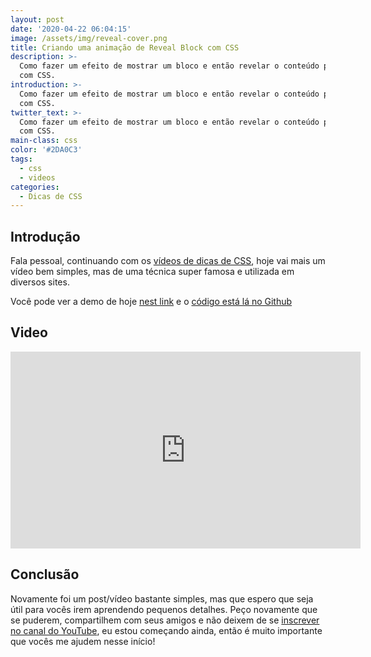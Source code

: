 ```yaml
---
layout: post
date: '2020-04-22 06:04:15'
image: /assets/img/reveal-cover.png
title: Criando uma animação de Reveal Block com CSS
description: >-
  Como fazer um efeito de mostrar um bloco e então revelar o conteúdo por trás
  com CSS.
introduction: >-
  Como fazer um efeito de mostrar um bloco e então revelar o conteúdo por trás
  com CSS.
twitter_text: >-
  Como fazer um efeito de mostrar um bloco e então revelar o conteúdo por trás
  com CSS.
main-class: css
color: '#2DA0C3'
tags:
  - css
  - videos
categories:
  - Dicas de CSS
---
```

## Introdução

Fala pessoal, continuando com os [vídeos de dicas de CSS](https://willianjusten.com.br/series/#dicas-de-css), hoje vai mais um vídeo bem simples, mas de uma técnica super famosa e utilizada em diversos sites.

Você pode ver a demo de hoje [nest link](https://labs.willianjusten.com.br/reveal-effect/) e o [código está lá no Github](https://github.com/willianjusten/labs/blob/gh-pages/reveal-effect/index.html)

## Video

<iframe width="560" height="315" src="https://www.youtube.com/embed/roy7z45lCes" frameborder="0" allow="accelerometer; autoplay; encrypted-media; gyroscope; picture-in-picture" allowfullscreen></iframe>

## Conclusão

Novamente foi um post/vídeo bastante simples, mas que espero que seja útil para vocês irem aprendendo pequenos detalhes. Peço novamente que se puderem, compartilhem com seus amigos e não deixem de se [inscrever no canal do YouTube](https://www.youtube.com/WillianJustenCursos), eu estou começando ainda, então é muito importante que vocês me ajudem nesse início!
